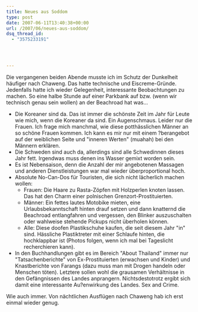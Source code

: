 ```yaml
---
title: Neues aus Soddom
type: post
date: 2007-06-11T13:40:38+00:00
url: /2007/06/neues-aus-soddom/
dsq_thread_id:
  - "3575233191"




---
```

Die vergangenen beiden Abende musste ich im Schutz der Dunkelheit häufiger nach Chaweng. Das hatte technische und Eiscreme-Gründe. Jedenfalls hatte ich wieder Gelegenheit, interessante Beobachtungen zu machen. So eine halbe Stunde auf einer Parkbank auf bzw. (wenn wir technisch genau sein wollen) an der Beachroad hat was...

  * Die Koreaner sind da. Das ist immer die schönste Zeit im Jahr für Leute wie mich, wenn die Koreaner da sind. Ein Augenschmaus. Leider nur die Frauen. Ich frage mich manchmal, wie diese potthässlichen Männer an so schöne Frauen kommen. Ich kann es mir nur mit einem ?berangebot auf der weiblichen Seite und "inneren Werten" (muahah) bei den Männern erklären.
  * Die Schweden sind auch da, allerdings sind alle Schwedinnen dieses Jahr fett. Irgendwas muss denen ins Wasser gemixt worden sein.
  * Es ist Nebensaison, denn die Anzahl der mir angebotenen Massagen und anderen Dienstleistungen war mal wieder überproportional hoch.
  * Absolute No-Can-Dos für Touristen, die sich nicht lächerlich machen wollen:
      * Frauen: Die Haare zu Rasta-Zöpfen mit Holzperlen knoten lassen. Das hat den Charm einer polnischen Grenzort-Prostituierten.
      * Männer: Ein fettes lautes Motobike mieten, eine Urlaubsbekanntschaft hinten drauf setzen und dann knatternd die Beachroad entlangfahren und vergessen, den Blinker auszuschalten oder wahlweise stehende Pickups nicht überholen können.
      * Alle: Diese doofen Plastikschuhe kaufen, die seit diesem Jahr "in" sind. Hässliche Plastiktreter mit einer Schlaufe hinten, die hochklappbar ist (Photos folgen, wenn ich mal bei Tageslicht recherchieren kann).
  * In den Buchhandlungen gibt es im Bereich "About Thailand" immer nur "Tatsachenberichte" von Ex-Prostituierten (erwachsen und Kinder) und Knastberichte von Farangs (dazu muss man mit Drogen handeln oder Menschen töten). Letztere sollen wohl die grausamen Verhältnisse in den Gefängnissen des Landes anprangern. Nichtsdestotrotz ergibt sich damit eine interessante Au?enwirkung des Landes. Sex and Crime.

Wie auch immer. Von nächtlichen Ausflügen nach Chaweng hab ich erst einmal wieder genug.
